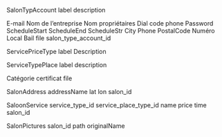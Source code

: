 SalonTypAccount 
label
description

E-mail
Nom de l’entreprise 
Nom propriétaires 
Dial code phone 
Password
ScheduleStart 
ScheduleEnd 
ScheduleStr
City 
Phone 
PostalCode
Numéro Local
Bail file
salon_type_account_id

ServicePriceType
label
Description

ServiceTypePlace
label
description

Catégorie 
certificat file 

SalonAddress
addressName 
lat 
lon 
salon_id

SaloonService
service_type_id
service_place_type_id
name
price
time
salon_id

SalonPictures
salon_id
path
originalName
